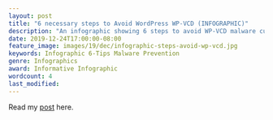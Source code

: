 ```yaml
---
layout: post
title: "6 necessary steps to Avoid WordPress WP-VCD (INFOGRAPHIC)"
description: "An infographic showing 6 steps to avoid WP-VCD malware currently wreaking havoc on WordPress Community."
date: 2019-12-24T17:00:00-08:00
feature_image: images/19/dec/infographic-steps-avoid-wp-vcd.jpg
keywords: Infographic 6-Tips Malware Prevention
genre: Infographics
award: Informative Infographic
wordcount: 4
last_modified: 
---
```


Read my [post](https://www.ruben-gutierrez.design/malware-that's-sweeping-the-wordpress-community-quick-questions) here.